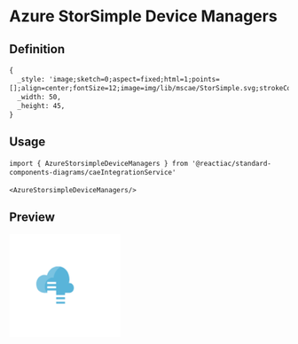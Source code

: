 # Azure StorSimple Device Managers

## Definition

```
{
  _style: 'image;sketch=0;aspect=fixed;html=1;points=[];align=center;fontSize=12;image=img/lib/mscae/StorSimple.svg;strokeColor=none;',
  _width: 50,
  _height: 45,
}
```

## Usage

```
import { AzureStorsimpleDeviceManagers } from '@reactiac/standard-components-diagrams/caeIntegrationService'

<AzureStorsimpleDeviceManagers/>
```

## Preview

<img src="./azure-storsimple-device-managers.png" width="200"/>
